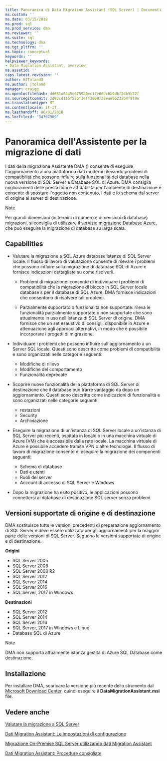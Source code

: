 ```yaml
---
title: Panoramica di Data Migration Assistant (SQL Server) | Documenti Microsoft
ms.custom: ''
ms.date: 03/15/2018
ms.prod: sql
ms.prod_service: dma
ms.reviewer: ''
ms.suite: sql
ms.technology: dma
ms.tgt_pltfrm: ''
ms.topic: conceptual
keywords: ''
helpviewer_keywords:
- Data Migration Assistant, overview
ms.assetid: ''
caps.latest.revision: ''
author: HJToland3
ms.author: jtoland
manager: craigg
ms.openlocfilehash: dd681a6445c6759b0ec17e06dc0b4dbf24b3b72f
ms.sourcegitcommit: 2d93cd115f52bf3eff3069f28ea866232b4f9f9e
ms.translationtype: MT
ms.contentlocale: it-IT
ms.lasthandoff: 06/01/2018
ms.locfileid: "34707969"
---
```

# <a name="overview-of-data-migration-assistant"></a>Panoramica dell'Assistente per la migrazione di dati

I dati della migrazione Assistente DMA () consente di eseguire l'aggiornamento a una piattaforma dati moderni rilevando problemi di compatibilità che possono influire sulla funzionalità del database nella nuova versione di SQL Server e Database SQL di Azure. DMA consiglia miglioramenti delle prestazioni e affidabilità per l'ambiente di destinazione e consente di spostare l'oggetto non contenuto, i dati e lo schema dal server di origine al server di destinazione.

> [!NOTE] 
> Per grandi dimensioni (in termini di numero e dimensioni di database) migrazioni, si consiglia di utilizzare il [servizio migrazione Database Azure](https://docs.microsoft.com/azure/dms/dms-overview), che può eseguire la migrazione di database su larga scala.
  
## <a name="capabilities"></a>Capabilities

- Valutare la migrazione a SQL Azure database istanze di SQL Server locale. Il flusso di lavoro di valutazione consente di rilevare i problemi che possono influire sulla migrazione di database SQL di Azure e fornisce indicazioni dettagliate su come risolverli.

  - Problemi di migrazione: consente di individuare i problemi di compatibilità che la migrazione di blocco in SQL Server locale database s per il database di SQL Azure. DMA fornisce indicazioni che consentono di risolvere tali problemi.

  - Parzialmente supportato o funzionalità non supportate: rileva le funzionalità parzialmente supportate o non supportate che sono attualmente in uso nell'istanza di SQL Server di origine. DMA fornisce che un set esaustivo di consigli, disponibile in Azure e attenuazione agli approcci alternativi, in modo che è possibile incorporare i progetti di migrazione.

- Individuare i problemi che possono influire sull'aggiornamento a un Server SQL locale. Questi sono descritte come problemi di compatibilità e sono organizzati nelle categorie seguenti:

  - Modifiche di rilievo
  - Modifiche del comportamento
  - Funzionalità deprecate

- Scoprire nuove funzionalità della piattaforma di SQL Server di destinazione che il database può trarre vantaggio da dopo un aggiornamento. Questi sono descritte come indicazioni di funzionalità e sono organizzati nelle categorie seguenti:

  - restazioni
  - Security
  - Archiviazione

- Eseguire la migrazione di un'istanza di SQL Server locale a un'istanza di SQL Server più recenti, ospitata in locale o in una macchina virtuale di Azure (VM) che è accessibile dalla rete locale. La macchina virtuale di Azure è possibile accedere tramite VPN o altre tecnologie. Il flusso di lavoro di migrazione consente di eseguire la migrazione dei componenti seguenti:

  - Schema di database
  - Dati e utenti
  - Ruoli del server
  - Account di accesso di SQL Server e Windows

- Dopo la migrazione ha esito positivo, le applicazioni possono connettersi ai database di destinazione SQL server senza problemi.

## <a name="supported-source-and-target-versions"></a>Versioni supportate di origine e di destinazione

DMA sostituisce tutte le versioni precedenti di preparazione aggiornamento di SQL Server e deve essere utilizzato per gli aggiornamenti per la maggior parte delle versioni di SQL Server. Seguono le versioni supportate di origine e di destinazione.

**Origini**
- SQL Server 2005
- SQL Server 2008
- SQL Server 2008 R2
- SQL Server 2012 
- SQL Server 2014
- SQL Server 2016
- SQL Server, 2017 in Windows

**Destinazioni**
- SQL Server 2012
- SQL Server 2014
- SQL Server 2016
- SQL Server, 2017 in Windows e Linux
- Database SQL di Azure

> [!NOTE] 
> DMA non supporta attualmente istanza gestita di Azure SQL Database come destinazione.

## <a name="installation"></a>Installazione

Per installare DMA, scaricare la versione più recente dello strumento dal [Microsoft Download Center](https://www.microsoft.com/download/details.aspx?id=53595), quindi eseguire il **DataMigrationAssistant.msi** file.

## <a name="see-also"></a>Vedere anche

[Valutare la migrazione a SQL Server](../dma/dma-assesssqlonprem.md)

[Dati Migration Assistant: Le impostazioni di configurazione](../dma/dma-configurationsettings.md)

[Migrazione On-Premise SQL Server utilizzando dati Migration Assistant](../dma/dma-migrateonpremsql.md)

[Dati Migration Assistant: Procedure consigliate](../dma/dma-bestpractices.md)




